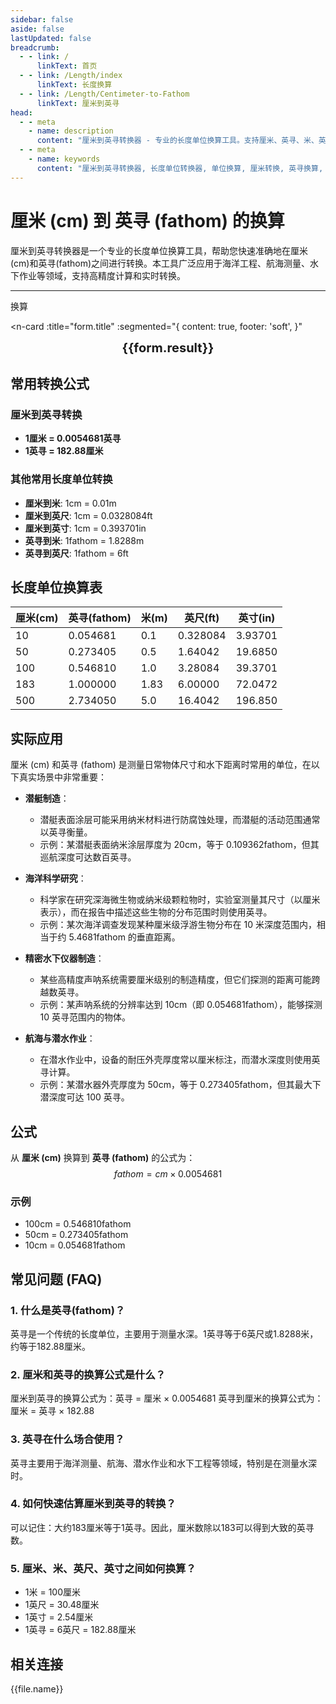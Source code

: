 ```yaml
---
sidebar: false
aside: false
lastUpdated: false
breadcrumb:
  - - link: /
      linkText: 首页
  - - link: /Length/index
      linkText: 长度换算
  - - link: /Length/Centimeter-to-Fathom
      linkText: 厘米到英寻
head:
  - - meta
    - name: description
      content: "厘米到英寻转换器 - 专业的长度单位换算工具。支持厘米、英寻、米、英尺、英寸等多种单位转换，提供精确的换算公式和实用转换表。"
  - - meta
    - name: keywords
      content: "厘米到英寻转换器, 长度单位转换器, 单位换算, 厘米转换, 英寻换算, cm转换, fathom换算, 尺寸换算器, 长度换算, 厘米和米换算, 英尺换算厘米, 英寸厘米, 长度单位换算表, 米尺, 量尺, 直尺在线测量"
---
```

# 厘米 (cm) 到 英寻 (fathom) 的换算

厘米到英寻转换器是一个专业的长度单位换算工具，帮助您快速准确地在厘米(cm)和英寻(fathom)之间进行转换。本工具广泛应用于海洋工程、航海测量、水下作业等领域，支持高精度计算和实时转换。

---
<script setup>
import { onMounted, reactive, inject, ref } from 'vue'
import { NButton, NForm, NFormItem, NInput, NInputNumber, NSelect, NCard, useMessage,NGrid ,NGi } from 'naive-ui'
import { defineClientComponent } from 'vitepress'
import { Length } from '../files';
const seoKey = ['单位转换器','单位换算','长度单位转换器','长度单位转换','尺寸换算','长度单位换算','长度单位换算表','厘米转换','厘米和米换算','米厘米分米毫米的换算','cm和m换算','cm是什么','厘米单位','cm换算','厘米和米的换算公式','厘米 英寸','一厘米等于多少米','公分是什么单位','cm是什么意思','厘米和米','尺寸转换器','量尺','米尺','长度换算器','厘米换算','一厘米','cm是什么单位','长度转换','直尺在线测量','英尺换算厘米','英寸 厘米','尺寸换算器','长度','分米','尺寸转换','刻度尺','厘米换算米','一厘米等于多少毫米','长度单位','毫米和厘米','寸','英尺和厘米的换算','尺','一米等于多少厘米','长度换算','公分','尺寸','一公分等于多少厘米','英尺换算','cm','长度单位换算','尺寸换算','英寸换算','mm','厘米换算英寸']
const convert = inject('convert')

const form = reactive({
  number: null,
  result: '',
  title: '厘米到英寻的换算',
})

const convertHandler = () => {
  if (form.number !== null && !isNaN(form.number)) {
    const convertedValue = parseFloat(form.number) * 0.0054681
    form.result = `${form.number}cm = ${convertedValue.toFixed(6)}fathom`
  } else {
    form.result = '请输入有效的数值。'
  }
}
</script>

<n-form size="large" :model="form">
  <n-form-item label="厘米 (cm)">
    <n-input-number v-model:value="form.number" placeholder="输入厘米" style="width: 100%" />
  </n-form-item>
  <n-form-item>
    <n-button type="info" @click="convertHandler" block>换算</n-button>
  </n-form-item>
</n-form>

<n-card 
  :title="form.title"
  :segmented="{
    content: true,
    footer: 'soft',
  }"
>
  <div  style="text-align:center;font-size:20px;">
    <strong>{{form.result}}</strong>
  </div>
  <template #footer>
    <div>
      <span v-for="item of seoKey">{{item}}，</span>
    </div>
  </template>
</n-card>

## 常用转换公式

### 厘米到英寻转换
- **1厘米 = 0.0054681英寻**
- **1英寻 = 182.88厘米**

### 其他常用长度单位转换
- **厘米到米**: 1cm = 0.01m
- **厘米到英尺**: 1cm = 0.0328084ft
- **厘米到英寸**: 1cm = 0.393701in
- **英寻到米**: 1fathom = 1.8288m
- **英寻到英尺**: 1fathom = 6ft

## 长度单位换算表

| 厘米(cm) | 英寻(fathom) | 米(m) | 英尺(ft) | 英寸(in) |
|----------|--------------|-------|----------|----------|
| 10 | 0.054681 | 0.1 | 0.328084 | 3.93701 |
| 50 | 0.273405 | 0.5 | 1.64042 | 19.6850 |
| 100 | 0.546810 | 1.0 | 3.28084 | 39.3701 |
| 183 | 1.000000 | 1.83 | 6.00000 | 72.0472 |
| 500 | 2.734050 | 5.0 | 16.4042 | 196.850 |

## 实际应用

厘米 (cm) 和英寻 (fathom) 是测量日常物体尺寸和水下距离时常用的单位，在以下真实场景中非常重要：

- **潜艇制造**：
  - 潜艇表面涂层可能采用纳米材料进行防腐蚀处理，而潜艇的活动范围通常以英寻衡量。
  - 示例：某潜艇表面纳米涂层厚度为 20cm，等于 0.109362fathom，但其巡航深度可达数百英寻。

- **海洋科学研究**：
  - 科学家在研究深海微生物或纳米级颗粒物时，实验室测量其尺寸（以厘米表示），而在报告中描述这些生物的分布范围时则使用英寻。
  - 示例：某次海洋调查发现某种厘米级浮游生物分布在 10 米深度范围内，相当于约 5.4681fathom 的垂直距离。

- **精密水下仪器制造**：
  - 某些高精度声呐系统需要厘米级别的制造精度，但它们探测的距离可能跨越数英寻。
  - 示例：某声呐系统的分辨率达到 10cm（即 0.054681fathom），能够探测 10 英寻范围内的物体。

- **航海与潜水作业**：
  - 在潜水作业中，设备的耐压外壳厚度常以厘米标注，而潜水深度则使用英寻计算。
  - 示例：某潜水器外壳厚度为 50cm，等于 0.273405fathom，但其最大下潜深度可达 100 英寻。

## 公式

从 **厘米 (cm)** 换算到 **英寻 (fathom)** 的公式为：
$$ fathom = cm \times 0.0054681 $$

### 示例
- 100cm = 0.546810fathom
- 50cm = 0.273405fathom
- 10cm = 0.054681fathom

## 常见问题 (FAQ)

### 1. 什么是英寻(fathom)？
英寻是一个传统的长度单位，主要用于测量水深。1英寻等于6英尺或1.8288米，约等于182.88厘米。

### 2. 厘米和英寻的换算公式是什么？
厘米到英寻的换算公式为：英寻 = 厘米 × 0.0054681
英寻到厘米的换算公式为：厘米 = 英寻 × 182.88

### 3. 英寻在什么场合使用？
英寻主要用于海洋测量、航海、潜水作业和水下工程等领域，特别是在测量水深时。

### 4. 如何快速估算厘米到英寻的转换？
可以记住：大约183厘米等于1英寻。因此，厘米数除以183可以得到大致的英寻数。

### 5. 厘米、米、英尺、英寸之间如何换算？
- 1米 = 100厘米
- 1英尺 = 30.48厘米
- 1英寸 = 2.54厘米
- 1英寻 = 6英尺 = 182.88厘米

## 相关连接
<n-grid x-gap="12" :cols="2">
  <n-gi v-for="(file, index) in Length" :key="index">
    <n-button
      text
      tag="a"
      :href="file.path"
      type="info"
    >
      {{file.name}}
    </n-button>
  </n-gi>
</n-grid>